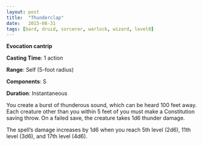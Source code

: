 ```yaml
---
layout: post
title:  "Thunderclap"
date:   2015-08-31
tags: [bard, druid, sorcerer, warlock, wizard, level0]
---
```


**Evocation cantrip**

**Casting Time**: 1 action

**Range**: Self (5-foot radius)

**Components**: S

**Duration**: Instantaneous

You create a burst of thunderous sound, which can be heard 100 feet away. Each creature other than you within 5 feet of you must make a Constitution saving throw. On a failed save, the creature takes 1d6 thunder damage.

The spell’s damage increases by 1d6 when you reach 5th level (2d6), 11th level (3d6), and 17th level (4d6).
